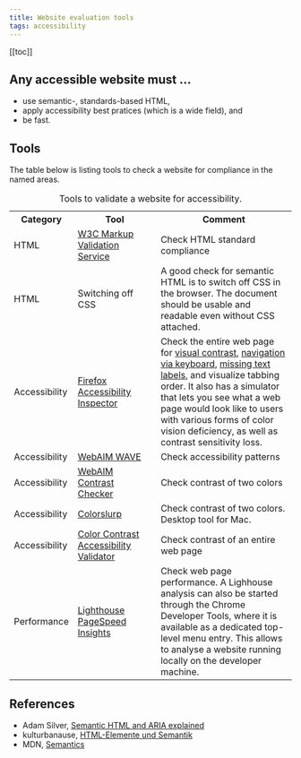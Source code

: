 ```yaml
---
title: Website evaluation tools
tags: accessibility
---
```

[[toc]]

## Any accessible website must … 

- use semantic-, standards-based HTML,
- apply accessibility best pratices (which is a wide field), and
- be fast.

## Tools
The table below is listing tools to check a website for compliance in the named areas.

<table>
<caption>Tools to validate a website for accessibility.</caption>
<colgroup>  
       <col style="width: 20%" />
       <col style="width: 30%" />
       <col style="width: 50%" />
</colgroup>
<tr><th>Category</th><th>Tool</th><th>Comment</th></tr>
<tr><td>HTML</td><td><a href="https://validator.w3.org/">W3C Markup Validation Service</a></td><td>Check HTML standard compliance</td></tr>
<tr><td>HTML</td><td>Switching off CSS</td><td>A good check for semantic HTML is to switch off CSS in the browser. The document should be usable and readable even without CSS attached.</td></tr>
<tr><td>Accessibility</td><td><a href="https://wave.webaim.org/"><a href="https://developer.mozilla.org/en-US/docs/Tools/Accessibility_inspector">Firefox Accessibility Inspector</a></td><td>Check the entire web page for <a href="https://developer.mozilla.org/en-US/docs/Web/Accessibility/Understanding_WCAG/Perceivable/Color_contrast">visual contrast</a>, <a href="https://developer.mozilla.org/en-US/docs/Web/Accessibility/Understanding_WCAG/Keyboard">navigation via keyboard</a>, <a href="https://developer.mozilla.org/en-US/docs/Web/Accessibility/Understanding_WCAG/Text_labels_and_names">missing text labels</a>, and visualize tabbing order. It also has a simulator that lets you see what a web page would look like to users with various forms of color vision deficiency, as well as contrast sensitivity loss.</td></tr>
<tr><td>Accessibility</td><td><a href="https://wave.webaim.org/">WebAIM WAVE</a></td><td>Check accessibility patterns</td></tr>
<tr><td>Accessibility</td><td><a href="https://webaim.org/resources/contrastchecker/">WebAIM Contrast Checker</a></td><td>Check contrast of two colors</td></tr>
<tr><td>Accessibility</td><td><a href="https://colorslurp.com">Colorslurp</a></td><td>Check contrast of two colors. Desktop tool for Mac.</td></tr>
<tr><td>Accessibility</td><td><a href="https://color.a11y.com/">Color Contrast Accessibility Validator</a></td><td>Check contrast of an entire web page</td></tr>
<tr><td>Performance</td><td><a href="https://developers.google.com/speed/pagespeed/insights/">Lighthouse PageSpeed Insights</a></td><td>Check web page performance. A Lighhouse analysis can also be started through the Chrome Developer Tools, where it is available as a dedicated top-level menu entry. This allows to analyse a website running locally on the developer machine.</td></tr>
</table>

## References
- Adam Silver, [Semantic HTML and ARIA explained](https://adamsilver.io/articles/semantic-html-and-aria-explained/)
- kulturbanause, [HTML-Elemente und Semantik](https://blog.kulturbanause.de/2008/01/html-elemente-und-semantik/)
- MDN, [Semantics](https://developer.mozilla.org/en-US/docs/Glossary/semantics)
